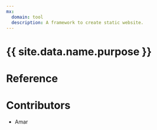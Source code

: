 ```yaml
---
mx:
  domain: tool
  description: A framework to create static website.
---
```




# {{ site.data.name.purpose }}

# Reference

# Contributors
- Amar